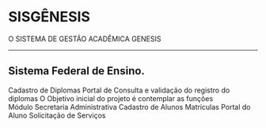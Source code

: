 # SISGÊNESIS
O SISTEMA DE GESTÃO ACADÊMICA GENESIS

-------------------------------
Sistema Federal de Ensino. 
------------------------------
Cadastro de Diplomas 
Portal de Consulta e validação do registro do diplomas
O Objetivo inicial do projeto é contemplar as funções  
Módulo Secretaria Administrativa
Cadastro de Alunos
Matriculas 
Portal do Aluno
Solicitação de Serviços 




